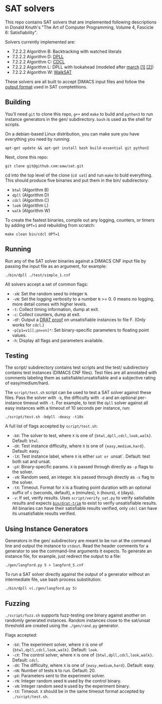 SAT solvers
===========

This repo contains SAT solvers that are implemented following descriptions in
Donald Knuth's "The Art of Computer Programming, Volume 4, Fascicle 6:
Satisfiability".

Solvers currently implemented are:

  * 7.2.2.2 Algorithm B: Backtracking with watched literals
  * 7.2.2.2 Algorithm D: [DPLL](https://en.wikipedia.org/wiki/DPLL_algorithm)
  * 7.2.2.2 Algorithm C: [CDCL](https://en.wikipedia.org/wiki/Conflict-driven_clause_learning)
  * 7.2.2.2 Algorithm L: DPLL with lookahead (modeled after [march](https://github.com/marijnheule/march-SAT-solver) [[1]](http://www.cs.cmu.edu/~mheule/publications/35420345.pdf) [[2]](http://www.cs.cmu.edu/~mheule/publications/JSAT2_3_Heule.pdf))
  * 7.2.2.2 Algorithm W: [WalkSAT](https://en.wikipedia.org/wiki/WalkSAT)

These solvers are all built to accept
DIMACS input files and follow the
[output format](https://www.satcompetition.org/2004/format-solvers2004.html)
used in SAT comptetitions.

Building
--------

You'll need `git` to clone this repo, `g++` and `make` to build and `python3` to run
instance generators in the gen/ subdirectory. `bash` is used as the shell for scripts.

On a debian-based Linux distribution, you can make sure you have everything you need by
running:

    apt-get update && apt-get install bash build-essential git python3

Next, clone this repo:

    git clone git@github.com:aaw/sat.git

cd into the top level of the clone (`cd sat`) and run `make` to buld everything.
This should produce five binaries and put them in the bin/ subdirectory:

   * `btwl` (Algorithm B)
   * `dpll` (Algorithm D)
   * `cdcl` (Algorithm C)
   * `look` (Algorithm L)
   * `walk` (Algorithm W)

To create the fastest binaries, compile out any logging, counters, or timers by adding
`OPT=1` and rebuilding from scratch:

    make clean bin/cdcl OPT=1

Running
-------

Run any of the SAT solver binaries against a DIMACS CNF input file by passing the
input file as an argument, for example:

    ./bin/dpll ./test/simple_1.cnf

All solvers accept a set of common flags:

   * `-sN`: Set the random seed to integer `N`.
   * `-vN`: Set the logging verbosity to a number `N` >= 0. 0 means no logging, more detail comes with higher levels.
   * `-t`: Collect timing information, dump at exit.
   * `-c`: Collect counters, dump at exit.
   * `-dF`: Output a [DRAT proof](https://www.cs.utexas.edu/~marijn/drat-trim) on unsatisfiable instances to file F. (Only works for `cdcl`.)
   * `-p[p1=v1][;pn=vn]*`: Set binary-specific parameters to floating point values.
   * `-h`: Display all flags and parameters available.

Testing
-------

The script/ subdirectory contains test scripts and the test/ subdirectory contains
test instances (DIMACS CNF files). Test files are all annotated with
comments labeling them as satisfiable/unsatisfiable and a subjective
rating of easy/medium/hard.

The `script/test.sh` script can be used to test a SAT solver against these files.
Pass the solver with `-b`, the difficulty with `-d` and an optional per-instance
timeout with `-t`. For example, to test the `dpll` solver against all easy instances
with a timeout of 10 seconds per instance, run:

    ./script/test.sh -bdpll -deasy -t10s

A full list of flags accepted by `script/test.sh`:

   * `-bX`: The solver to test, where `X` is one of `{btwl,dpll,cdcl,look,walk}`. Default: `btwl`.
   * `-dX`: Test instance difficulty, where `X` is one of `{easy,medium,hard}`. Default: easy.
   * `-lX`: Test instance label, where `X` is either `sat or `unsat`. Default: test both sat and unsat.
   * `-pX`: Binary-specific params. `X` is passed through directly as `-p` flags to the solver.
   * `-sN`: Random seed, an integer. `N` is passed through directly as `-s` flag to the solver.
   * `-tX`: Timeout. Format for `X` is a floating point duration with an optional suffix of `s`
     (seconds, default), `m` (minutes), `h` (hours), `d` (days).
   * `-v`: If set, verify results. Uses `script/verify_sat.py` to verify satisfiable results and expects
     [`bin/drat-trim`](https://github.com/marijnheule/drat-trim) to exist to verify unsatisfiable results.
     All binaries can have their satisfiable results verified, only `cdcl` can have its unsatisfiable results verified.

Using Instance Generators
-------------------------

Generators in the gen/ subdirectory are meant to be run at the command line and
output the instance to `stdout`. Read the header comments for a generator to see
the command-line arguments it expects. To generate an instance file,
for example, just redirect the output to a file:

    ./gen/langford.py 5 > langford_5.cnf

To run a SAT solver directly against the output of a generator without an intermediate
file, use bash process substitution:

    ./bin/dpll <(./gen/langford.py 5)

Fuzzing
-------

`./script/fuzz.sh` supports fuzz-testing one binary against another on randomly generated
instances. Random instances close to the sat/unsat threshold are created using the `./gen/rand.py` generator.

Flags accepted:

   * `-bX`: The experiment solver, where `X` is one of `{btwl,dpll,cdcl,look,walk}`. Default: `look`.
   * `-cX`: The control solver, where `X` is one of `{btwl,dpll,cdcl,look,walk}`. Default: `cdcl`.
   * `-dX`: The difficulty, where `X` is one of `{easy,medium,hard}`. Default: easy.
   * `-nN`: Number of tests `N` to run. Default: 20.
   * `-pX`: Parameters sent to the experiment solver.
   * `-rN`: Integer random seed `N` used by the control binary.
   * `-sN`: Integer random seed `N` used by the experiment binary.
   * `-tX`: Timeout. `X` should be in the same timeout format accepted by `./script/test.sh`.